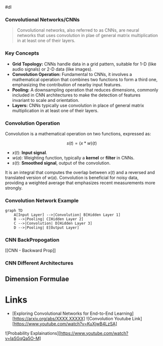 #dl 
### Convolutional Networks/CNNs

> Convolutional networks, also referred to as CNNs,  are neural networks that uses convolution in plae of general matrix multiplication in at least one of their layers.
### Key Concepts

- **Grid Topology:** CNNs handle data in a grid pattern, suitable for 1-D (like audio signals) or 2-D data (like images).
- **Convolution Operation:** Fundamental to CNNs, it involves a mathematical operation that combines two functions to form a third one, emphasizing the contribution of nearby input features.
- **Pooling:** A downsampling operation that reduces dimensions, commonly included in CNN architectures to make the detection of features invariant to scale and orientation.
- **Layers:** CNNs typically use convolution in place of general matrix multiplication in at least one of their layers.

### Convolution Operation

Convolution is a mathematical operation on two functions, expressed as:

$$
s(t) = (x * w)(t)
$$

- $x(t)$: **Input signal**.
- $w(a)$: Weighting function, typically a **kernel** or **filter** in CNNs.
- $s(t)$: **Smoothed signal**, output of the convolution.

It is an integral that computes the overlap between $x(t)$ and a reversed and translated version of $w(a)$. Convolution is beneficial for noisy data, providing a weighted average that emphasizes recent measurements more strongly.

### Convolution Network Example
```mermaid
graph TD
    A[Input Layer] -->|Convolution| B[Hidden Layer 1]
    B -->|Pooling| C[Hidden Layer 2]
    C -->|Convolution| D[Hidden Layer 3]
    D -->|Pooling| E[Output Layer]
```

### CNN BackPropogation

[[CNN - Backward Prop]]

### CNN Different Architectures


## Dimension Formulae 

# Links


- [Exploring Convolutional Networks for End-to-End Learning][https://arxiv.org/abs/XXXX.XXXXX]
![Convolution Youtube Link][https://www.youtube.com/watch?v=KuXjwB4LzSA] 


![Probability Explainations][https://www.youtube.com/watch?v=IaSGqQa5O-M]